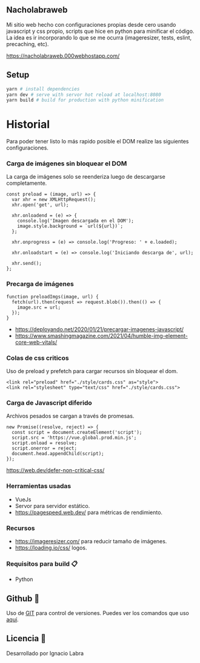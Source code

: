 ## Nacholabraweb

Mi sitio web hecho con configuraciones propias desde cero usando javascript y css propio, scripts que hice en python para minificar el código. La idea es ir incorporando lo que se me ocurra (imageresizer, tests, eslint, precaching, etc).

https://nacholabraweb.000webhostapp.com/


## Setup

``` bash
yarn # install dependencies
yarn dev # serve with servor hot reload at localhost:8080
yarn build # build for production with python minification
```

# Historial

Para poder tener listo lo más rapido posible el DOM realize las siguientes configuraciones.

### Carga de imágenes sin bloquear el DOM

La carga de imágenes solo se reenderiza luego de descargarse completamente.

	const preload = (image, url) => {
	  var xhr = new XMLHttpRequest();
	  xhr.open('get', url);

	  xhr.onloadend = (e) => {
	    console.log('Imagen descargada en el DOM');
	    image.style.background = `url(${url})`;
	  };

	  xhr.onprogress = (e) => console.log('Progreso: ' + e.loaded);

	  xhr.onloadstart = (e) => console.log('Iniciando descarga de', url);

	  xhr.send();
	};

### Precarga de imágenes

	function preloadImgs(image, url) {
	  fetch(url).then(request => request.blob()).then(() => {
	    image.src = url;
	  });
	}

* https://deployando.net/2020/01/21/precargar-imagenes-javascript/
* https://www.smashingmagazine.com/2021/04/humble-img-element-core-web-vitals/

### Colas de css criticos

Uso de preload y prefetch para cargar recursos sin bloquear el dom.

	<link rel="preload" href="./style/cards.css" as="style">
	<link rel="stylesheet" type="text/css" href="./style/cards.css">

### Carga de Javascript diferido

Archivos pesados se cargan a través de promesas.

	new Promise((resolve, reject) => {
	  const script = document.createElement('script');
	  script.src = 'https://vue.global.prod.min.js';
	  script.onload = resolve;
	  script.onerror = reject;
	  document.head.appendChild(script);
	});

https://web.dev/defer-non-critical-css/


### Herramientas usadas
* VueJs
* Servor para servidor estático.
* https://pagespeed.web.dev/ para métricas de rendimiento.

### Recursos
* https://imageresizer.com/ para reducir tamaño de imágenes.
* https://loading.io/css/ logos.


### Requisitos para build 📋
* Python


## Github 📌

Uso de [GIT](https://git-scm.com/) para control de versiones.
Puedes ver los comandos que uso [aquí](https://nacholabraweb.000webhostapp.com/Tutoriales#/Github).


## Licencia 📄

Desarrollado por Ignacio Labra